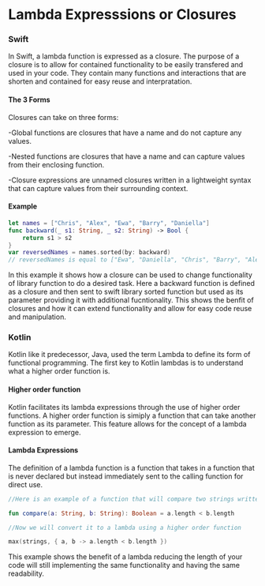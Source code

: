 # **Lambda Expresssions or Closures**


### **Swift**

In Swift, a lambda function is expressed as a closure.  The purpose of a closure is to allow for contained functionality to be easily transfered and used in your code.  They contain many functions and interactions that are shorten and contained for easy reuse and interpratation.

#### **The 3 Forms**
Closures can take on three forms:

-Global functions are closures that have a name and do not capture any values.

-Nested functions are closures that have a name and can capture values from their enclosing function.

-Closure expressions are unnamed closures written in a lightweight syntax that can capture values from their surrounding context.

#### **Example**

```swift
let names = ["Chris", "Alex", "Ewa", "Barry", "Daniella"]
func backward(_ s1: String, _ s2: String) -> Bool {
    return s1 > s2
}
var reversedNames = names.sorted(by: backward)
// reversedNames is equal to ["Ewa", "Daniella", "Chris", "Barry", "Alex"]
```

In this example it shows how a closure can be used to change functionality of library function to do a desired task.  Here a backward function is defined as a closure and then sent to swift library sorted function but used as its parameter providing it with additional fucntionality.  This shows the benfit of closures and how it can extend functionality and allow for easy code reuse and manipulation.


### **Kotlin**

Kotlin like it predecessor, Java, used the term Lambda to define its form of functional programming.  The first key to Kotlin lambdas is to understand what a higher order function is.

#### **Higher order function**

Kotlin facilitates its lambda expressions through the use of higher order functions.  A higher order function is simiply a function that can take another function as its parameter.  This feature allows for the concept of a lambda expression to emerge.

#### **Lambda Expressions**

The definition of a lambda function is a function that takes in a function that is never declared but instead immediately sent to the calling function for direct use.

```kotlin
//Here is an example of a function that will compare two strings written as a traditional function

fun compare(a: String, b: String): Boolean = a.length < b.length

//Now we will convert it to a lambda using a higher order function

max(strings, { a, b -> a.length < b.length })

```

This example shows the benefit of a lambda reducing the length of your code will still implementing the same functionality and having the same readability.

